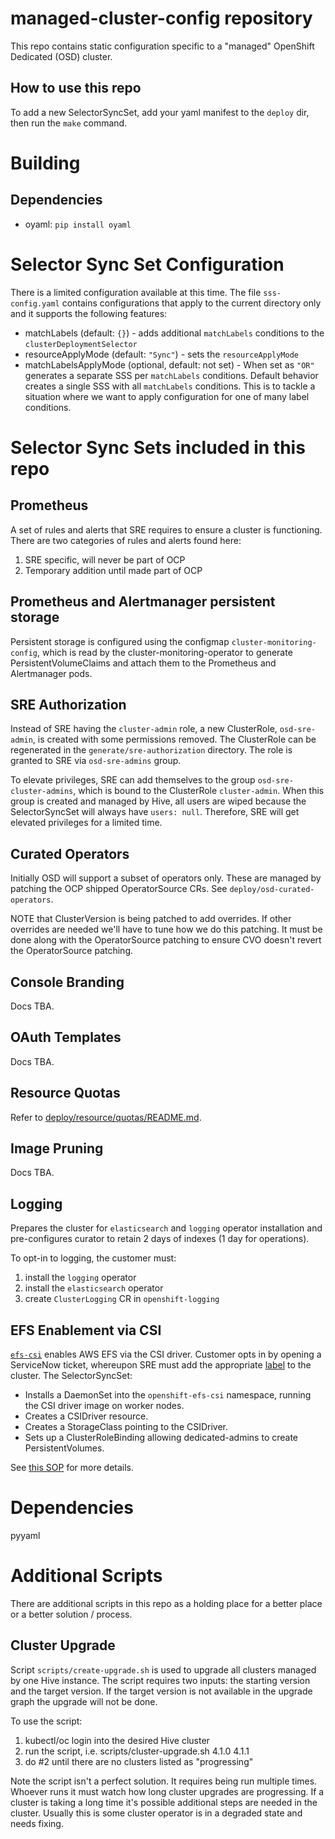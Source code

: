 # managed-cluster-config repository

This repo contains static configuration specific to a "managed" OpenShift Dedicated (OSD) cluster.

## How to use this repo

To add a new SelectorSyncSet, add your yaml manifest to the `deploy` dir, then run the `make` command.

# Building

## Dependencies

- oyaml: `pip install oyaml`

# Selector Sync Set Configuration
There is a limited configuration available at this time.  The file `sss-config.yaml` contains configurations that apply to the current directory only and it supports the following features:

* matchLabels (default: `{}`) - adds additional `matchLabels` conditions to the `clusterDeploymentSelector`
* resourceApplyMode (default: `"Sync"`) - sets the `resourceApplyMode`
* matchLabelsApplyMode (optional, default: not set) - When set as `"OR"` generates a separate SSS per `matchLabels` conditions. Default behavior creates a single SSS with all `matchLabels` conditions.  This is to tackle a situation where we want to apply configuration for one of many label conditions.

# Selector Sync Sets included in this repo

## Prometheus

A set of rules and alerts that SRE requires to ensure a cluster is functioning.  There are two categories of rules and alerts found here:

1. SRE specific, will never be part of OCP
2. Temporary addition until made part of OCP

## Prometheus and Alertmanager persistent storage

Persistent storage is configured using the configmap `cluster-monitoring-config`, which is read by the cluster-monitoring-operator to generate PersistentVolumeClaims and attach them to the Prometheus and Alertmanager pods.

## SRE Authorization

Instead of SRE having the `cluster-admin` role, a new ClusterRole, `osd-sre-admin`, is created with some permissions removed.  The ClusterRole can be regenerated in the `generate/sre-authorization` directory.  The role is granted to SRE via `osd-sre-admins` group.

To elevate privileges, SRE can add themselves to the group `osd-sre-cluster-admins`, which is bound to the ClusterRole `cluster-admin`.  When this group is created and managed by Hive, all users are wiped because the SelectorSyncSet will always have `users: null`.  Therefore, SRE will get elevated privileges for a limited time.

## Curated Operators

Initially OSD will support a subset of operators only.  These are managed by patching the OCP shipped OperatorSource CRs.  See `deploy/osd-curated-operators`.

NOTE that ClusterVersion is being patched to add overrides.  If other overrides are needed we'll have to tune how we do this patching.  It must be done along with the OperatorSource patching to ensure CVO doesn't revert the OperatorSource patching.

## Console Branding

Docs TBA.

## OAuth Templates

Docs TBA.

## Resource Quotas

Refer to [deploy/resource/quotas/README.md](deploy/resource/quotas/README.md).

## Image Pruning

Docs TBA.

## Logging

Prepares the cluster for `elasticsearch` and `logging` operator installation and pre-configures curator to retain 2 days of indexes (1 day for operations).

To opt-in to logging, the customer must:
1. install the `logging` operator
2. install the `elasticsearch` operator
3. create `ClusterLogging` CR in `openshift-logging`

## EFS Enablement via CSI

[`efs-csi`](deploy/efs-csi) enables AWS EFS via the CSI driver. Customer
opts in by opening a ServiceNow ticket, whereupon SRE must add the appropriate
[label](deploy/efs-csi/sss-config.yaml) to the cluster. The
SelectorSyncSet:

- Installs a DaemonSet into the `openshift-efs-csi` namespace, running the CSI driver
  image on worker nodes.
- Creates a CSIDriver resource.
- Creates a StorageClass pointing to the CSIDriver.
- Sets up a ClusterRoleBinding allowing dedicated-admins to create
  PersistentVolumes.

See [this SOP](https://github.com/openshift/ops-sop/blob/master/v4/howto/enable-efs-csi.md) for more details.

# Dependencies

pyyaml


# Additional Scripts

There are additional scripts in this repo as a holding place for a better place or a better solution / process.

## Cluster Upgrade

Script `scripts/create-upgrade.sh` is used to upgrade all clusters managed by one Hive instance.  The script requires two inputs: the starting version and the target version.  If the target version is not available in the upgrade graph the upgrade will not be done.

To use the script:
1. kubectl/oc login into the desired Hive cluster
2. run the script, i.e. scripts/cluster-upgrade.sh 4.1.0 4.1.1
3. do #2 until there are no clusters listed as "progressing"

Note the script isn't a perfect solution.  It requires being run multiple times.  Whoever runs it must watch how long cluster upgrades are progressing.  If a cluster is taking a long time it's possible additional steps are needed in the cluster.  Usually this is some cluster operator is in a degraded state and needs fixing.

